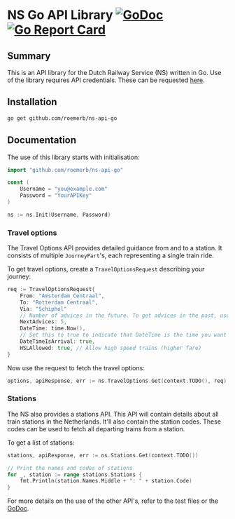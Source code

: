 # NS Go API Library [![GoDoc](http://img.shields.io/badge/godoc-reference-blue.svg)](http://godoc.org/github.com/roemerb/ns-api-go)[![Go Report Card](https://goreportcard.com/badge/github.com/roemerb/ns-api-go)](https://goreportcard.com/report/github.com/roemerb/ns-api-go)

## Summary

This is an API library for the Dutch Railway Service (NS) written in Go. Use of the library requires API credentials. These can be requested [here](https://www.ns.nl/ews-aanvraagformulier/?0).

## Installation

```sh
go get github.com/roemerb/ns-api-go
```

## Documentation

The use of this library starts with initialisation:

```go
import "github.com/roemerb/ns-api-go"

const (
	Username = "you@example.com"
	Password = "YourAPIKey"
)

ns := ns.Init(Username, Password)
```

### Travel options

The Travel Options API provides detailed guidance from and to a station. It consists of multiple `JourneyPart`'s, each representing a single train ride.

To get travel options, create a `TravelOptionsRequest` describing your journey:

```go
req := TravelOptionsRequest{
	From: "Amsterdam Centraal",
	To: "Rotterdam Centraal",
	Via: "Schiphol"
	// Number of advices in the future. To get advices in the past, use PreviousAdvices
	NextAdvices: 5,
	DateTime: time.Now(),
	// Set this to true to indicate that DateTime is the time you want to arrive. False for departure time
	DateTimeIsArrival: true,
	HSLAllowed: true, // Allow high speed trains (higher fare)
}
```

Now use the request to fetch the travel options:

```go
options, apiResponse, err := ns.TravelOptions.Get(context.TODO(), req)
```

### Stations

The NS also provides a stations API. This API will contain details about all train stations in the Netherlands. It'll also contain the station codes. These codes can be used to fetch all departing trains from a station.

To get a list of stations:

```go
stations, apiResponse, err := ns.Stations.Get(context.TODO())

// Print the names and codes of stations
for _, station := range stations.Stations {
	fmt.Println(station.Names.Middle + ": " + station.Code)
}
```

For more details on the use of the other API's, refer to the test files or the [GoDoc](http://godoc.org/github.com/roemerb/ns-api-go).
